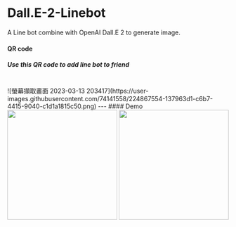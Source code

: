 # Dall.E-2-Linebot

A Line bot combine with OpenAI Dall.E 2 to generate image.

#### QR code
##### Use this QR code to add line bot to friend <br>
<br>
![螢幕擷取畫面 2023-03-13 203417](https://user-images.githubusercontent.com/74141558/224867554-137963d1-c6b7-4415-9040-c1d1a1815c50.png)
---
#### Demo
<img src = "https://user-images.githubusercontent.com/74141558/224868469-1a506aa4-4e3e-4614-be2d-65065dcaf6ad.jpg" width="250" height="250" />
<img src = "https://user-images.githubusercontent.com/74141558/224868474-3e373773-25d3-4792-b9f2-c616afeff801.jpg" width="250" height="250" />
